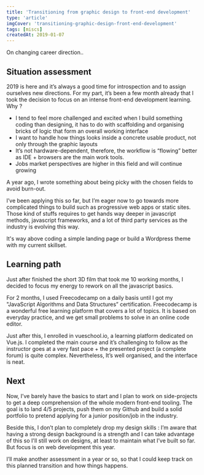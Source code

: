 ```yaml
---
title: 'Transitioning from graphic design to front-end development'
type: 'article'
imgCover: 'transitioning-graphic-design-front-end-development'
tags: [miscs]
createdAt: 2019-01-07
---
```


On changing career direction..
<!--more-->

## Situation assessment

2019 is here and it’s always a good time for introspection and to assign ourselves new directions.
For my part, it’s been a few month already that I took the decision to focus on an intense front-end development learning. Why ?

* I tend to feel more challenged and excited when I build something coding than designing, it has to do with scaffolding and organising bricks of logic that form an overall working interface
* I want to handle how things looks inside a concrete usable product, not only through the graphic layouts
* It’s not hardware-dependent, therefore, the workflow is “flowing” better as IDE + browsers are the main work tools.
* Jobs market perspectives are higher in this field and will continue growing

A year ago, I wrote something about being picky with the chosen fields to avoid burn-out.

I’ve been applying this so far, but I’m eager now to go towards more complicated things to build such as progressive web apps or static sites. Those kind of stuffs requires to get hands way deeper in javascript methods, javascript frameworks, and a lot of third party services as the industry is evolving this way.

It's way above coding a simple landing page or build a Wordpress theme with my current skillset.

## Learning path

Just after finished the short 3D film that took me 10 working months, I decided to focus my energy to rework on all the javascript basics.

For 2 months, I used Freecodecamp on a daily basis until I got my "JavaScript Algorithms and Data Structures” certification. Freecodecamp is a wonderful free learning platform that covers a lot of topics. It is based on everyday practice, and we get small problems to solve in an online code editor.

Just after this, I enrolled in vueschool.io, a learning platform dedicated on Vue.js. I completed the main course and it’s challenging to follow as the instructor goes at a very fast pace + the presented project (a complete forum) is quite complex. Nevertheless, It’s well organised, and the interface is neat.

## Next

Now, I’ve barely have the basics to start and I plan to work on side-projects to get a deep comprehension of the whole modern front-end tooling. The goal is to land 4/5 projects, push them on my Github and build a solid portfolio to pretend applying for a junior position/job in the industry.

Beside this, I don’t plan to completely drop my design skills : I’m aware that having a strong design background is a strength and I can take advantage of this so I'll still work on designs, at least to maintain what I’ve built so far. But focus is on web development this year.

I’ll make another assessment in a year or so, so that I could keep track on this planned transition and how things happens.
